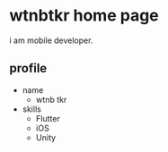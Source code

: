 # wtnbtkr home page
i am  mobile developer.

## profile
- name 
    - wtnb tkr
- skills
    - Flutter
    - iOS
    - Unity
